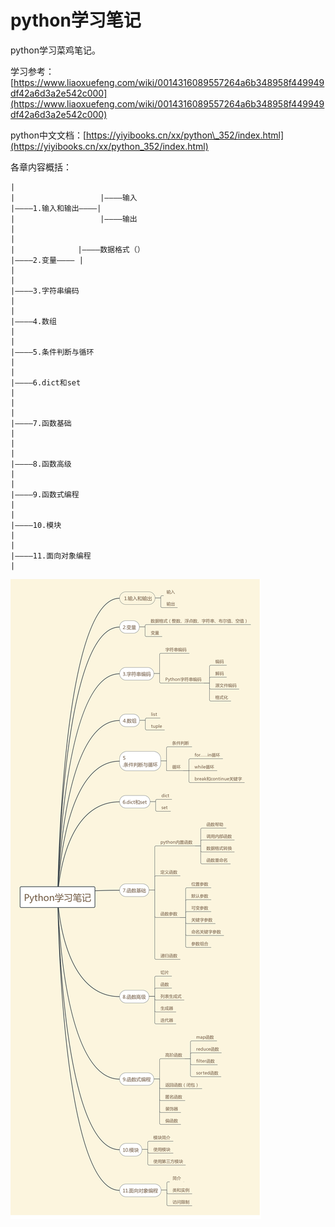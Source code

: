 # python学习笔记

python学习菜鸡笔记。

学习参考：[https://www.liaoxuefeng.com/wiki/0014316089557264a6b348958f449949df42a6d3a2e542c000](https://www.liaoxuefeng.com/wiki/0014316089557264a6b348958f449949df42a6d3a2e542c000)

python中文文档：[https://yiyibooks.cn/xx/python\_352/index.html](https://yiyibooks.cn/xx/python_352/index.html)

各章内容概括：

```
|
|                   |————输入
|————1.输入和输出————|
|                   |————输出
|
|
|              |————数据格式（）
|————2.变量———— |
|
|
|————3.字符串编码
|
|
|————4.数组
|
|
|————5.条件判断与循环
|
|
|————6.dict和set
|
|
|
|————7.函数基础
|
|
|
|————8.函数高级
|
|
|————9.函数式编程
|
|
|————10.模块
|
|
|————11.面向对象编程
|
```

![](/assets/未命名文件%286%29.png)



